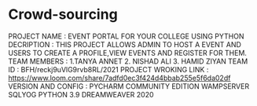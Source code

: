# Crowd-sourcing
PROJECT NAME : EVENT PORTAL FOR YOUR COLLEGE USING PYTHON
DECRIPTION : THIS PROJECT ALLOWS ADMIN TO HOST A EVENT AND USERS TO CREATE A PROFILE,VIEW EVENTS AND REGISTER FOR THEM.
TEAM MEMBERS : 1.TANYA ANNET 2. NISHAD ALI 3. HAMID ZIYAN
TEAM ID : BFH/reckj9uVlG9rvb8RL/2021
PROJECT WROKING LINK : https://www.loom.com/share/7adfd0ec3f424d4bbab255e5f6da02df
VERSION AND CONFIG : PYCHARM COMMUNITY EDITION
                     WAMPSERVER
                     SQLYOG
                     PYTHON 3.9
                     DREAMWEAVER 2020
